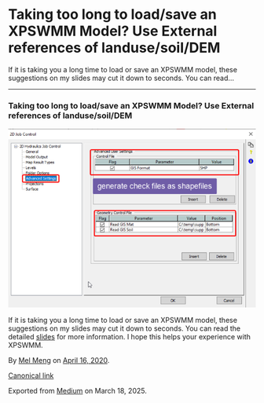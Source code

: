 # Taking too long to load/save an XPSWMM Model? Use External references of landuse/soil/DEM

If it is taking you a long time to load or save an XPSWMM model, these suggestions on my slides may cut it down to seconds. You can read…

---

### Taking too long to load/save an XPSWMM Model? Use External references of landuse/soil/DEM

![](images\1_Cs5-AwDpF_9h8c3-70YCsw.png)

If it is taking you a long time to load or save an XPSWMM model, these suggestions on my slides may cut it down to seconds. You can read the detailed [slides](https://docs.google.com/presentation/d/e/2PACX-1vRAPcOWF0DMWVmpweHoSpf9ZIZ8SIcQtbDJIKOSDJlIHkUxPitwtITfHqkjODnIAA/pub?start=false&loop=false&delayms=3000) for more information. I hope this helps your experience with XPSWMM.

By [Mel Meng](https://medium.com/@mel-meng-pe) on [April 16, 2020](https://medium.com/p/85c9004a1a15).

[Canonical link](https://medium.com/@mel-meng-pe/taking-too-long-to-load-save-an-xpswmm-model-use-external-references-of-landuse-soil-dem-85c9004a1a15)

Exported from [Medium](https://medium.com) on March 18, 2025.